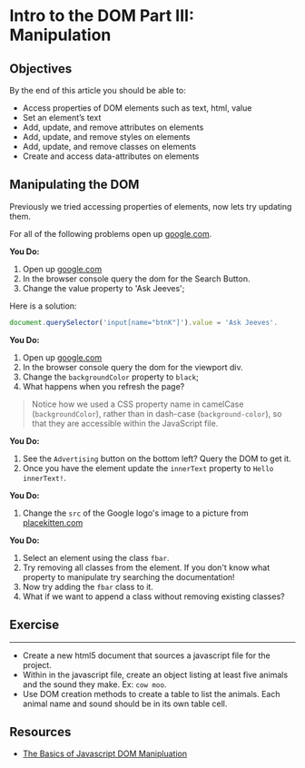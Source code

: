 # Intro to the DOM Part III: Manipulation

## Objectives

By the end of this article you should be able to:

- Access properties of DOM elements such as text, html, value
- Set an element’s text
- Add, update, and remove attributes on elements
- Add, update, and remove styles on elements
- Add, update, and remove classes on elements
- Create and access data-attributes on elements

## Manipulating the DOM

Previously we tried accessing properties of elements, now lets try updating them.

For all of the following problems open up [google.com](https://google.com).

**You Do:**

1. Open up [google.com](https://google.com)
1. In the browser console query the dom for the Search Button.
1. Change the value property to 'Ask Jeeves';


Here is a solution:

```javascript
document.querySelector('input[name="btnK"]').value = 'Ask Jeeves'.
```

**You Do:**

1. Open up [google.com](https://google.com)
1. In the browser console query the dom for the viewport div.
1. Change the `backgroundColor` property to `black`;
1. What happens when you refresh the page?

> Notice how we used a CSS property name in camelCase (`backgroundColor`), rather than in dash-case (`background-color`), so that they are accessible within the JavaScript file.

**You Do:**

1. See the `Advertising` button on the bottom left? Query the DOM to get it.
1. Once you have the element update the `innerText` property to `Hello innerText!`.

**You Do:**

1. Change the `src` of the Google logo's image to a picture from [placekitten.com](https://placekitten.com/)

**You Do:**

1. Select an element using the class `fbar`.
1. Try removing all classes from the element. If you don't know what property to manipulate try searching the documentation!
1. Now try adding the `fbar` class to it.
1. What if we want to append a class without removing existing classes?


## Exercise

***

- Create a new html5 document that sources a javascript file for the project.
- Within in the javascript file, create an object listing at least five animals and the sound they make. Ex: `cow moo`.
- Use DOM creation methods to create a table to list the animals. Each animal name and sound should be in its own table cell.


## Resources

- [The Basics of Javascript DOM Manipluation](http://callmenick.com/post/basics-javascript-dom-manipulation)
